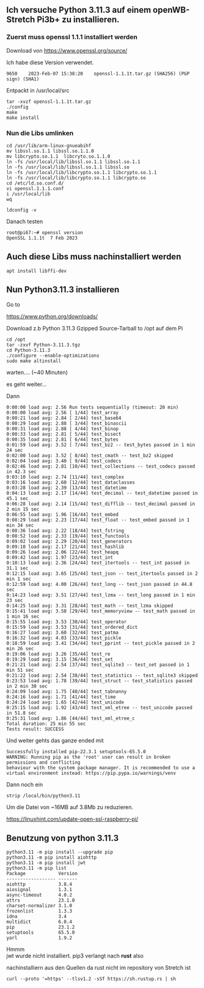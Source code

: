 

## Ich versuche Python 3.11.3 auf einem openWB-Stretch Pi3b+ zu installieren. ##


### Zuerst muss openssl 1.1.1 installiert werden ###
Download von https://www.openssl.org/source/

Ich habe diese Version verwendet.
```
9650  	2023-Feb-07 15:38:20  	openssl-1.1.1t.tar.gz (SHA256) (PGP sign) (SHA1)
```

Entpackt in /usr/local/src

```
tar -xvzf openssl-1.1.1t.tar.gz
./config
make
make install
``` 	
### Nun die Libs umlinken ###
 
```
cd /usr/lib/arm-linux-gnueabihf
mv libssl.so.1.1 libssl.so.1.1.0
mv libcrypto.so.1.1  libcryto.so.1.1.0
ln -fs /usr/local/lib/libssl.so.1.1 libssl.so.1.1
ln -fs /usr/local/lib/libssl.so.1.1 libssl.so
ln -fs /usr/local/lib/libcrypto.so.1.1 libcrypto.so.1.1
ln -fs /usr/local/lib/libcrypto.so.1.1 libcrypto.so
cd /etc/ld.so.conf.d/
vi openssl.1.1.1.conf 
i /usr/local/lib
wq

ldconfig -v

```

Danach testen
```
root@pi67:~# openssl version
OpenSSL 1.1.1t  7 Feb 2023
```

## Auch diese Libs muss nachinstalliert werden ##

```
apt install libffi-dev
```

## Nun Python3.11.3 installieren ##


Go to

https://www.python.org/downloads/

Download z.b Python 3.11.3 Gzipped Source-Tarball to /opt auf dem Pi

```
cd /opt
tar -zxvf Python-3.11.3.tgz
cd Python-3.11.3
./configure --enable-optimizations
sudo make altinstall
```
warten.... (~40 Minuten)

es geht weiter...

Dann

```
0:00:00 load avg: 2.56 Run tests sequentially (timeout: 20 min)
0:00:00 load avg: 2.56 [ 1/44] test_array
0:00:21 load avg: 2.84 [ 2/44] test_base64
0:00:29 load avg: 2.88 [ 3/44] test_binascii
0:00:31 load avg: 2.88 [ 4/44] test_binop
0:00:33 load avg: 2.81 [ 5/44] test_bisect
0:00:35 load avg: 2.81 [ 6/44] test_bytes
0:01:59 load avg: 3.52 [ 7/44] test_bz2 -- test_bytes passed in 1 min 24 sec
0:02:00 load avg: 3.52 [ 8/44] test_cmath -- test_bz2 skipped
0:02:04 load avg: 3.40 [ 9/44] test_codecs
0:02:46 load avg: 2.81 [10/44] test_collections -- test_codecs passed in 42.3 sec
0:03:10 load avg: 2.74 [11/44] test_complex
0:03:16 load avg: 2.60 [12/44] test_dataclasses
0:03:28 load avg: 2.39 [13/44] test_datetime
0:04:13 load avg: 2.17 [14/44] test_decimal -- test_datetime passed in 45.1 sec
0:06:28 load avg: 2.14 [15/44] test_difflib -- test_decimal passed in 2 min 15 sec
0:06:55 load avg: 1.96 [16/44] test_embed
0:08:29 load avg: 2.23 [17/44] test_float -- test_embed passed in 1 min 34 sec
0:08:36 load avg: 2.22 [18/44] test_fstring
0:08:52 load avg: 2.33 [19/44] test_functools
0:09:02 load avg: 2.29 [20/44] test_generators
0:09:10 load avg: 2.17 [21/44] test_hashlib
0:09:26 load avg: 2.06 [22/44] test_heapq
0:09:42 load avg: 1.97 [23/44] test_int
0:10:13 load avg: 2.36 [24/44] test_itertools -- test_int passed in 31.1 sec
0:12:15 load avg: 3.65 [25/44] test_json -- test_itertools passed in 2 min 1 sec
0:12:59 load avg: 4.00 [26/44] test_long -- test_json passed in 44.8 sec
0:14:23 load avg: 3.51 [27/44] test_lzma -- test_long passed in 1 min 23 sec
0:14:25 load avg: 3.31 [28/44] test_math -- test_lzma skipped
0:15:41 load avg: 3.58 [29/44] test_memoryview -- test_math passed in 1 min 16 sec
0:15:55 load avg: 3.53 [30/44] test_operator
0:15:59 load avg: 3.53 [31/44] test_ordered_dict
0:16:27 load avg: 3.60 [32/44] test_patma
0:16:32 load avg: 4.03 [33/44] test_pickle
0:18:59 load avg: 3.41 [34/44] test_pprint -- test_pickle passed in 2 min 26 sec
0:19:06 load avg: 3.26 [35/44] test_re
0:19:29 load avg: 3.15 [36/44] test_set
0:21:21 load avg: 2.54 [37/44] test_sqlite3 -- test_set passed in 1 min 51 sec
0:21:22 load avg: 2.54 [38/44] test_statistics -- test_sqlite3 skipped
0:23:53 load avg: 1.78 [39/44] test_struct -- test_statistics passed in 2 min 30 sec
0:24:09 load avg: 1.75 [40/44] test_tabnanny
0:24:16 load avg: 1.71 [41/44] test_time
0:24:24 load avg: 1.65 [42/44] test_unicode
0:25:15 load avg: 1.92 [43/44] test_xml_etree -- test_unicode passed in 51.8 sec
0:25:31 load avg: 1.86 [44/44] test_xml_etree_c
Total duration: 25 min 55 sec
Tests result: SUCCESS
```

Und weiter gehts
das ganze ended mit
```
Successfully installed pip-22.3.1 setuptools-65.5.0
WARNING: Running pip as the 'root' user can result in broken permissions and conflicting 
behaviour with the system package manager. It is recommended to use a 
virtual environment instead: https://pip.pypa.io/warnings/venv
```

Dann noch ein 
```
strip /local/bin/python3.11
```
Um die Datei von ~16MB auf 3.8Mb zu reduzieren.


https://linuxhint.com/update-open-ssl-raspberry-pi/

## Benutzung von python 3.11.3 ##

```
python3.11 -m pip install --upgrade pip
python3.11 -m pip install aiohttp
python3.11 -m pip install jwt
python3.11 -m pip list
Package            Version
------------------ -------
aiohttp            3.8.4
aiosignal          1.3.1
async-timeout      4.0.2
attrs              23.1.0
charset-normalizer 3.1.0
frozenlist         1.3.3
idna               3.4
multidict          6.0.4
pip                23.1.2
setuptools         65.5.0
yarl               1.9.2
```
Hmmm	
jwt wurde nicht installiert.
pip3 verlangt nach **rust**
also 

nachinstalliern aus den Quellen da rust nicht im repository von Stretch ist
```
curl --proto '=https' --tlsv1.2 -sSf https://sh.rustup.rs | sh
```
	
	
	
	

